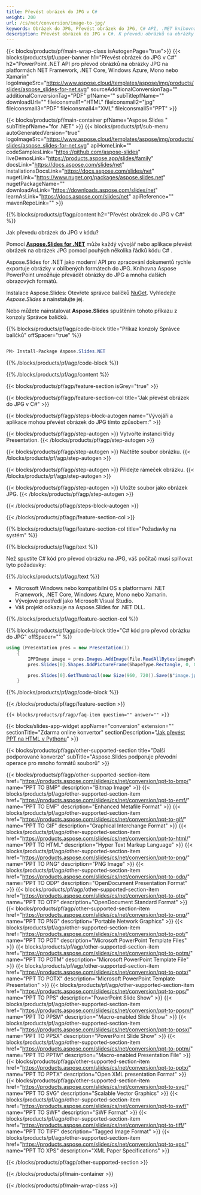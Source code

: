 ```yaml
---
title: Převést obrázek do JPG v C#
weight: 200
url: /cs/net/conversion/image-to-jpg/ 
keywords: Obrázek do JPG, Převést obrázek do JPG, C# API, .NET knihovna, obrázek, JPG
description: Převést obrázek do JPG v C#. K převodu obrázků na obrázky JPG použijte rozhraní API knihovny .NET.
---
```


{{< blocks/products/pf/main-wrap-class isAutogenPage="true">}}
{{< blocks/products/pf/upper-banner h1="Převést obrázek do JPG v C#" h2="PowerPoint .NET API pro převod obrázků na obrázky JPG na platformách NET Framework, .NET Core, Windows Azure, Mono nebo Xamarin" logoImageSrc="https://www.aspose.cloud/templates/aspose/img/products/slides/aspose_slides-for-net.svg" sourceAdditionalConversionTag="" additionalConversionTag="PDF" pfName="" subTitlepfName="" downloadUrl="" fileiconsmall1="HTML" fileiconsmall2="jpg" fileiconsmall3="PDF" fileiconsmall4="XML" fileiconsmall5="PPT" >}}

{{< blocks/products/pf/main-container pfName="Aspose.Slides " subTitlepfName="for .NET" >}}
{{< blocks/products/pf/sub-menu autoGeneratedVersion="true" logoImageSrc="https://www.aspose.cloud/templates/aspose/img/products/slides/aspose_slides-for-net.svg" apiHomeLink="" codeSamplesLink="https://github.com/aspose-slides" liveDemosLink="https://products.aspose.app/slides/family" docsLink="https://docs.aspose.com/slides/net" installationsDocsLink="https://docs.aspose.com/slides/net" nugetLink="https://www.nuget.org/packages/aspose.slides.net" nugetPackageName="" downloadAsLink="https://downloads.aspose.com/slides/net" learnAsLink="https://docs.aspose.com/slides/net" apiReference="" mavenRepoLink="" >}}


{{% blocks/products/pf/agp/content h2="Převést obrázek do JPG v C#" %}}

Jak převedu obrázek do JPG v kódu?

Pomocí [**Aspose.Slides for .NET**](https://products.aspose.com/slides/cs/net/) může každý vývojář nebo aplikace převést obrázek na obrázek JPG pomocí pouhých několika řádků kódu C# .

Aspose.Slides for .NET jako moderní API pro zpracování dokumentů rychle exportuje obrázky v oblíbených formátech do JPG. Knihovna Aspose PowerPoint umožňuje převádět obrázky do JPG a mnoha dalších obrazových formátů.

Instalace Aspose.Slides: Otevřete správce balíčků [NuGet](https://www.nuget.org/packages/aspose.slides.net). Vyhledejte *Aspose.Slides* a nainstalujte jej.
 
Nebo můžete nainstalovat **Aspose.Slides** spuštěním tohoto příkazu z konzoly Správce balíčků.

{{% blocks/products/pf/agp/code-block title="Příkaz konzoly Správce balíčků" offSpacer="true" %}}

```cs

PM> Install-Package Aspose.Slides.NET

```

{{% /blocks/products/pf/agp/code-block %}}

{{% /blocks/products/pf/agp/content %}}

{{< blocks/products/pf/agp/feature-section isGrey="true" >}}


{{< blocks/products/pf/agp/feature-section-col title="Jak převést obrázek do JPG v C#" >}}

{{< blocks/products/pf/agp/steps-block-autogen name="Vývojáři a aplikace mohou převést obrázek do JPG tímto způsobem:" >}}

{{< blocks/products/pf/agp/step-autogen >}}
Vytvořte instanci třídy Presentation.
{{< /blocks/products/pf/agp/step-autogen >}}

{{< blocks/products/pf/agp/step-autogen >}}
Načtěte soubor obrázku.
{{< /blocks/products/pf/agp/step-autogen >}}

{{< blocks/products/pf/agp/step-autogen >}}
Přidejte rámeček obrázku. 
{{< /blocks/products/pf/agp/step-autogen >}}

{{< blocks/products/pf/agp/step-autogen >}}
Uložte soubor jako obrázek JPG.
{{< /blocks/products/pf/agp/step-autogen >}}

{{< /blocks/products/pf/agp/steps-block-autogen >}}

{{< /blocks/products/pf/agp/feature-section-col >}}

{{% blocks/products/pf/agp/feature-section-col title="Požadavky na systém" %}}

{{% blocks/products/pf/agp/text %}}

 Než spustíte C# kód pro převod obrázku na JPG, váš počítač musí splňovat tyto požadavky:

{{% /blocks/products/pf/agp/text %}}

- Microsoft Windows nebo kompatibilní OS s platformami .NET Framework, .NET Core, Windows Azure, Mono nebo Xamarin.
- Vývojové prostředí jako Microsoft Visual Studio.
- Váš projekt odkazuje na Aspose.Slides for .NET DLL.

{{% /blocks/products/pf/agp/feature-section-col %}}

{{% blocks/products/pf/agp/code-block title="C# kód pro převod obrázku do JPG" offSpacer="" %}}

```cs
using (Presentation pres = new Presentation())
    {
        IPPImage image = pres.Images.AddImage(File.ReadAllBytes(imagePath));
        pres.Slides[0].Shapes.AddPictureFrame(ShapeType.Rectangle, 0, 0, 720, 540, image);

        pres.Slides[0].GetThumbnail(new Size(960, 720)).Save($"image.jpg", ImageFormat.Jpeg);
    }
```

{{% /blocks/products/pf/agp/code-block %}}

{{< /blocks/products/pf/agp/feature-section >}}

    {{< blocks/products/pf/agp/faq-item question="" answer="" >}}
 

{{< blocks/slides-app-widget  appName="conversion" extension="" sectionTitle="Zdarma online konvertor" sectionDescription="[Jak převést PPT na HTML v Pythonu](https://products.aspose.com/slides/cs/python-net/conversion/ppt-to-html/)" >}}

<!-- aboutfile Starts -->

<!-- aboutfile Ends -->
    
{{< blocks/products/pf/agp/other-supported-section title="Další podporované konverze" subTitle="Aspose.Slides podporuje převodní operace pro mnoho formátů souborů" >}}

{{< blocks/products/pf/agp/other-supported-section-item href="https://products.aspose.com/slides/cs/net/conversion/ppt-to-bmp/" name="PPT TO BMP" description="Bitmap Image" >}}
{{< blocks/products/pf/agp/other-supported-section-item href="https://products.aspose.com/slides/cs/net/conversion/ppt-to-emf/" name="PPT TO EMF" description="Enhanced Metafile Format" >}}
{{< blocks/products/pf/agp/other-supported-section-item href="https://products.aspose.com/slides/cs/net/conversion/ppt-to-gif/" name="PPT TO GIF" description="Graphical Interchange Format" >}}
{{< blocks/products/pf/agp/other-supported-section-item href="https://products.aspose.com/slides/cs/net/conversion/ppt-to-html/" name="PPT TO HTML" description="Hyper Text Markup Language" >}}
{{< blocks/products/pf/agp/other-supported-section-item href="https://products.aspose.com/slides/cs/net/conversion/ppt-to-png/" name="PPT TO PNG" description="PNG Image" >}}
{{< blocks/products/pf/agp/other-supported-section-item href="https://products.aspose.com/slides/cs/net/conversion/ppt-to-odp/" name="PPT TO ODP" description="OpenDocument Presentation Format" >}}
{{< blocks/products/pf/agp/other-supported-section-item href="https://products.aspose.com/slides/cs/net/conversion/ppt-to-otp/" name="PPT TO OTP" description="OpenDocument Standard Format" >}}
{{< blocks/products/pf/agp/other-supported-section-item href="https://products.aspose.com/slides/cs/net/conversion/ppt-to-png/" name="PPT TO PNG" description="Portable Network Graphics" >}}
{{< blocks/products/pf/agp/other-supported-section-item href="https://products.aspose.com/slides/cs/net/conversion/ppt-to-pot/" name="PPT TO POT" description="Microsoft PowerPoint Template Files" >}}
{{< blocks/products/pf/agp/other-supported-section-item href="https://products.aspose.com/slides/cs/net/conversion/ppt-to-potm/" name="PPT TO POTM" description="Microsoft PowerPoint Template File" >}}
{{< blocks/products/pf/agp/other-supported-section-item href="https://products.aspose.com/slides/cs/net/conversion/ppt-to-potx/" name="PPT TO POTX" description="Microsoft PowerPoint Template Presentation" >}}
{{< blocks/products/pf/agp/other-supported-section-item href="https://products.aspose.com/slides/cs/net/conversion/ppt-to-pps/" name="PPT TO PPS" description="PowerPoint Slide Show" >}}
{{< blocks/products/pf/agp/other-supported-section-item href="https://products.aspose.com/slides/cs/net/conversion/ppt-to-ppsm/" name="PPT TO PPSM" description="Macro-enabled Slide Show" >}}
{{< blocks/products/pf/agp/other-supported-section-item href="https://products.aspose.com/slides/cs/net/conversion/ppt-to-ppsx/" name="PPT TO PPSX" description="PowerPoint Slide Show" >}}
{{< blocks/products/pf/agp/other-supported-section-item href="https://products.aspose.com/slides/cs/net/conversion/ppt-to-pptm/" name="PPT TO PPTM" description="Macro-enabled Presentation File" >}}
{{< blocks/products/pf/agp/other-supported-section-item href="https://products.aspose.com/slides/cs/net/conversion/ppt-to-pptx/" name="PPT TO PPTX" description="Open XML presentation Format" >}}
{{< blocks/products/pf/agp/other-supported-section-item href="https://products.aspose.com/slides/cs/net/conversion/ppt-to-svg/" name="PPT TO SVG" description="Scalable Vector Graphics" >}}
{{< blocks/products/pf/agp/other-supported-section-item href="https://products.aspose.com/slides/cs/net/conversion/ppt-to-swf/" name="PPT TO SWF" description="SWF Format" >}}
{{< blocks/products/pf/agp/other-supported-section-item href="https://products.aspose.com/slides/cs/net/conversion/ppt-to-tiff/" name="PPT TO TIFF" description="Tagged Image Format" >}}
{{< blocks/products/pf/agp/other-supported-section-item href="https://products.aspose.com/slides/cs/net/conversion/ppt-to-xps/" name="PPT TO XPS" description="XML Paper Specifications" >}}

{{< /blocks/products/pf/agp/other-supported-section >}}

{{< /blocks/products/pf/main-container >}}
    
{{< /blocks/products/pf/main-wrap-class >}}